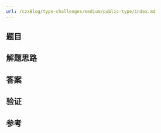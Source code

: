 ```yaml
---
url: /czxBlog/type-challenges/medium/public-type/index.md
---
```

## 题目

## 解题思路

## 答案

## 验证

## 参考
